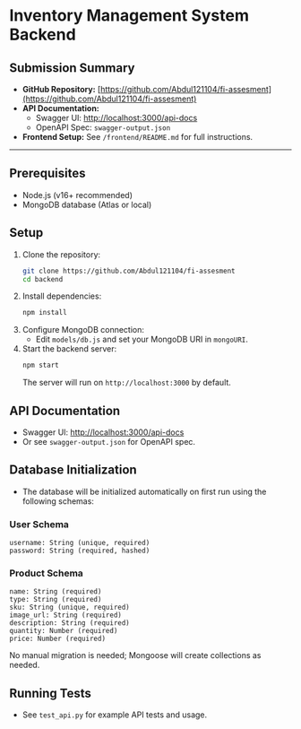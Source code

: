 # Inventory Management System Backend

## Submission Summary

- **GitHub Repository:** [https://github.com/Abdul121104/fi-assesment](https://github.com/Abdul121104/fi-assesment)
- **API Documentation:**
  - Swagger UI: [http://localhost:3000/api-docs](http://localhost:3000/api-docs)
  - OpenAPI Spec: `swagger-output.json`
- **Frontend Setup:** See `/frontend/README.md` for full instructions.

---

## Prerequisites
- Node.js (v16+ recommended)
- MongoDB database (Atlas or local)

## Setup
1. Clone the repository:
   ```bash
   git clone https://github.com/Abdul121104/fi-assesment
   cd backend
   ```
2. Install dependencies:
   ```bash
   npm install
   ```
3. Configure MongoDB connection:
   - Edit `models/db.js` and set your MongoDB URI in `mongoURI`.
4. Start the backend server:
   ```bash
   npm start
   ```
   The server will run on `http://localhost:3000` by default.

## API Documentation
- Swagger UI: [http://localhost:3000/api-docs](http://localhost:3000/api-docs)
- Or see `swagger-output.json` for OpenAPI spec.

## Database Initialization
- The database will be initialized automatically on first run using the following schemas:

### User Schema
```
username: String (unique, required)
password: String (required, hashed)
```

### Product Schema
```
name: String (required)
type: String (required)
sku: String (unique, required)
image_url: String (required)
description: String (required)
quantity: Number (required)
price: Number (required)
```

No manual migration is needed; Mongoose will create collections as needed.

## Running Tests
- See `test_api.py` for example API tests and usage. 
